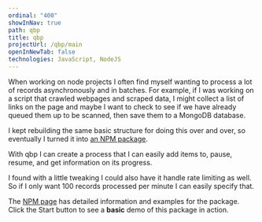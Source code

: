 ```yaml
---
ordinal: "400"
showInNav: true
path: qbp
title: qbp
projectUrl: /qbp/main
openInNewTab: false
technologies: JavaScript, NodeJS
---
```

When working on node projects I often find myself wanting to process a lot of records asynchronously and in batches. For example, if I was working on a script that crawled webpages and scraped data, I might collect a list of links on the page and maybe I want to check to see if we have already queued them up to be scanned, then save them to a MongoDB database. 

I kept rebuilding the same basic structure for doing this over and over, so eventually I turned it into [an NPM package](https://www.npmjs.com/package/qbp).

With qbp I can create a process that I can easily add items to, pause, resume, and get information on its progress.

I found with a little tweaking I could also have it handle rate limiting as well. So if I only want 100 records processed per minute I can easily specify that.

The [NPM page](https://www.npmjs.com/package/qbp) has detailed information and examples for the package. Click the Start button to see a **basic** demo of this package in action.